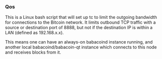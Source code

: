 ### Qos ###

This is a Linux bash script that will set up tc to limit the outgoing bandwidth for connections to the Bitcoin network. It limits outbound TCP traffic with a source or destination port of 8888, but not if the destination IP is within a LAN (defined as 192.168.x.x).

This means one can have an always-on babacoind instance running, and another local babacoind/babacoin-qt instance which connects to this node and receives blocks from it.
